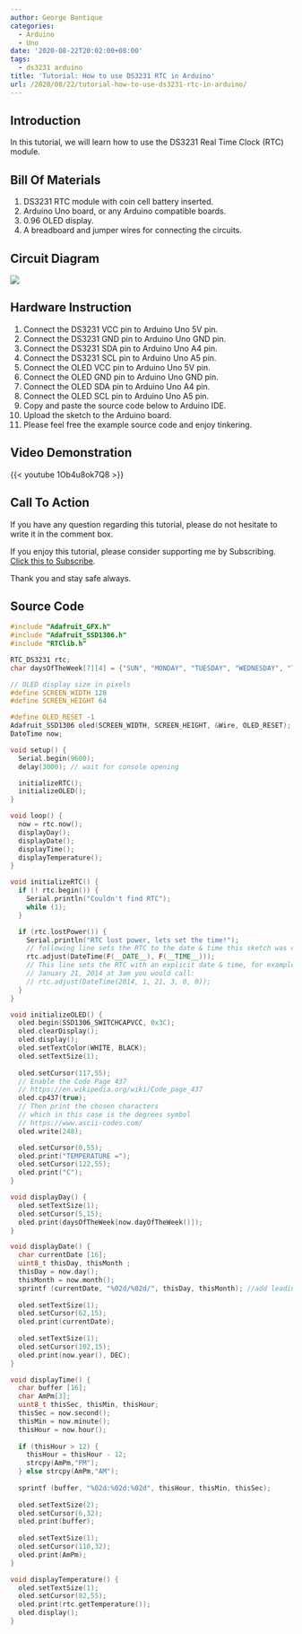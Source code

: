 ```yaml
---
author: George Bantique
categories:
  - Arduino
  - Uno
date: '2020-08-22T20:02:00+08:00'
tags:
  - ds3231 arduino
title: 'Tutorial: How to use DS3231 RTC in Arduino'
url: /2020/08/22/tutorial-how-to-use-ds3231-rtc-in-arduino/
---
```


## **Introduction**

In this tutorial, we will learn how to use the DS3231 Real Time Clock (RTC) module.

## **Bill Of Materials**

1. DS3231 RTC module with coin cell battery inserted.  
2. Arduino Uno board, or any Arduino compatible boards.  
3. 0.96 OLED display.  
4. A breadboard and jumper wires for connecting the circuits.

## **Circuit Diagram**

![](/images/DS3231_RTC.png)

## **Hardware Instruction**

1. Connect the DS3231 VCC pin to Arduino Uno 5V pin.  
2. Connect the DS3231 GND pin to Arduino Uno GND pin.  
3. Connect the DS3231 SDA pin to Arduino Uno A4 pin.  
4. Connect the DS3231 SCL pin to Arduino Uno A5 pin.  
5. Connect the OLED VCC pin to Arduino Uno 5V pin.  
6. Connect the OLED GND pin to Arduino Uno GND pin.  
7. Connect the OLED SDA pin to Arduino Uno A4 pin.  
8. Connect the OLED SCL pin to Arduino Uno A5 pin.  
9. Copy and paste the source code below to Arduino IDE.  
10. Upload the sketch to the Arduino board.  
11. Please feel free the example source code and enjoy tinkering.

## **Video Demonstration**

{{< youtube 1Ob4u8ok7Q8 >}}

## **Call To Action**

If you have any question regarding this tutorial, please do not hesitate to write it in the comment box.

If you enjoy this tutorial, please consider supporting me by Subscribing. [Click this to Subscribe](https://www.youtube.com/c/TechToTinker?sub_confirmation=1).

Thank you and stay safe always.

## **Source Code**

```cpp { lineNos="true" wrap="true" }
#include "Adafruit_GFX.h"
#include "Adafruit_SSD1306.h"
#include "RTClib.h"

RTC_DS3231 rtc;
char daysOfTheWeek[7][4] = {"SUN", "MONDAY", "TUESDAY", "WEDNESDAY", "THURSDAY", "FRIDAY", "SATURDAY"};

// OLED display size in pixels
#define SCREEN_WIDTH 128 
#define SCREEN_HEIGHT 64 

#define OLED_RESET -1
Adafruit_SSD1306 oled(SCREEN_WIDTH, SCREEN_HEIGHT, &Wire, OLED_RESET);
DateTime now;

void setup() {
  Serial.begin(9600);
  delay(3000); // wait for console opening

  initializeRTC();  
  initializeOLED();
}

void loop() {
  now = rtc.now();
  displayDay();
  displayDate();
  displayTime();
  displayTemperature();
}

void initializeRTC() {
  if (! rtc.begin()) {
    Serial.println("Couldn't find RTC");
    while (1);
  }

  if (rtc.lostPower()) {
    Serial.println("RTC lost power, lets set the time!");
    // following line sets the RTC to the date & time this sketch was compiled
    rtc.adjust(DateTime(F(__DATE__), F(__TIME__)));
    // This line sets the RTC with an explicit date & time, for example to set
    // January 21, 2014 at 3am you would call:
    // rtc.adjust(DateTime(2014, 1, 21, 3, 0, 0));
  }  
}

void initializeOLED() {
  oled.begin(SSD1306_SWITCHCAPVCC, 0x3C);
  oled.clearDisplay();
  oled.display(); 
  oled.setTextColor(WHITE, BLACK);
  oled.setTextSize(1);
  
  oled.setCursor(117,55);
  // Enable the Code Page 437
  // https://en.wikipedia.org/wiki/Code_page_437
  oled.cp437(true);
  // Then print the chosen characters
  // which in this case is the degrees symbol
  // https://www.ascii-codes.com/
  oled.write(248);

  oled.setCursor(0,55);
  oled.print("TEMPERATURE =");
  oled.setCursor(122,55);
  oled.print("C");
}

void displayDay() {
  oled.setTextSize(1);
  oled.setCursor(5,15);
  oled.print(daysOfTheWeek[now.dayOfTheWeek()]);
}

void displayDate() {
  char currentDate [16];
  uint8_t thisDay, thisMonth ;
  thisDay = now.day();
  thisMonth = now.month();
  sprintf (currentDate, "%02d/%02d/", thisDay, thisMonth); //add leading zeros to the day and month
  
  oled.setTextSize(1);
  oled.setCursor(62,15);
  oled.print(currentDate);
  
  oled.setTextSize(1);
  oled.setCursor(102,15);
  oled.print(now.year(), DEC);  
}

void displayTime() {
  char buffer [16];
  char AmPm[3];
  uint8_t thisSec, thisMin, thisHour;
  thisSec = now.second();
  thisMin = now.minute();
  thisHour = now.hour();
  
  if (thisHour > 12) {
    thisHour = thisHour - 12;
    strcpy(AmPm,"PM");
  } else strcpy(AmPm,"AM");
  
  sprintf (buffer, "%02d:%02d:%02d", thisHour, thisMin, thisSec);
  
  oled.setTextSize(2);
  oled.setCursor(6,32);
  oled.print(buffer);
  
  oled.setTextSize(1);
  oled.setCursor(110,32);
  oled.print(AmPm);
}

void displayTemperature() {
  oled.setTextSize(1);
  oled.setCursor(82,55);
  oled.print(rtc.getTemperature());
  oled.display(); 
}

```

